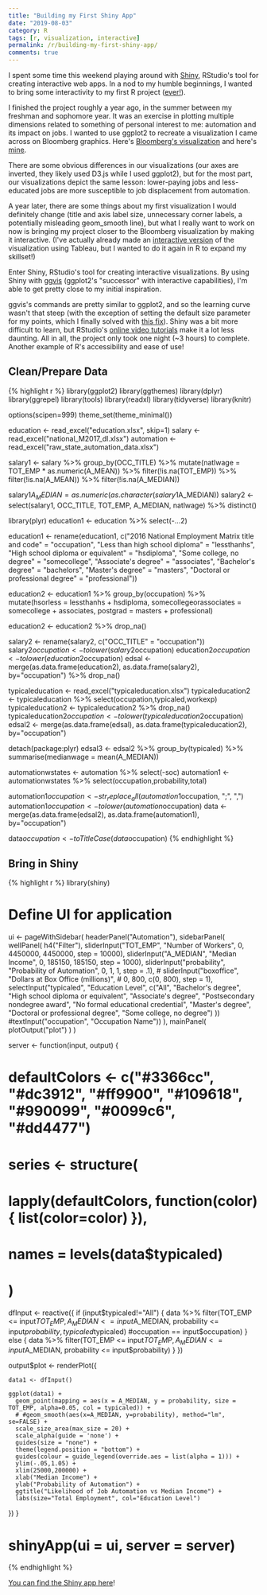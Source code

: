 ```yaml
---
title: "Building my First Shiny App"
date: "2019-08-03"
category: R
tags: [r, visualization, interactive]
permalink: /r/building-my-first-shiny-app/
comments: true
---
```




I spent some time this weekend playing around with [Shiny](https://shiny.rstudio.com), RStudio's tool for creating interactive web apps. In a nod to my humble beginnings, I wanted to bring some interactivity to my first R project ([ever!](https://connorrothschild.github.io/r/automation/)).

I finished the project roughly a year ago, in the summer between my freshman and sophomore year. It was an exercise in plotting multiple dimensions related to something of personal interest to me: automation and its impact on jobs. I wanted to use ggplot2 to recreate a visualization I came across on Bloomberg graphics. Here's [Bloomberg's visualization](https://www.bloomberg.com/graphics/2017-job-risk/) and here's [mine](https://connorrothschild.github.io/r/automation/).

There are some obvious differences in our visualizations (our axes are inverted, they likely used D3.js while I used ggplot2), but for the most part, our visualizations depict the same lesson: lower-paying jobs and less-educated jobs are more susceptible to job displacement from automation.

A year later, there are some things about my first visualization I would definitely change (title and axis label size, unnecessary corner labels, a potentially misleading geom_smooth line), but what I really want to work on now is bringing my project closer to the Bloomberg visualization by making it interactive. (I've actually already made an [interactive version](https://public.tableau.com/profile/connor.rothschild#!/vizhome/JobAutomationRiskintheUnitedStates/Final) of the visualization using Tableau, but I wanted to do it again in R to expand my skillset!)

Enter Shiny, RStudio's tool for creating interactive visualizations. By using Shiny with [ggvis](https://ggvis.rstudio.com) (ggplot2's "successor" with interactive capabilities), I'm able to get pretty close to my initial inspiration. 

ggvis's commands are pretty similar to ggplot2, and so the learning curve wasn't that steep (with the exception of setting the default size parameter for my points, which I finally solved with [this fix](https://stackoverflow.com/questions/43466172/chang-size-of-points-depending-on-one-column-with-ggvis)). Shiny was a bit more difficult to learn, but RStudio's [online video tutorials](https://shiny.rstudio.com/tutorial/) make it a lot less daunting. All in all, the project only took one night (~3 hours) to complete. Another example of R's accessibility and ease of use!

## Clean/Prepare Data


{% highlight r %}
library(ggplot2)
library(ggthemes)
library(dplyr)
library(ggrepel)
library(tools)
library(readxl)
library(tidyverse)
library(knitr)

options(scipen=999)
theme_set(theme_minimal())

education <- read_excel("education.xlsx", skip=1)
salary <- read_excel("national_M2017_dl.xlsx")
automation <- read_excel("raw_state_automation_data.xlsx")

salary1 <- salary %>% 
group_by(OCC_TITLE) %>% 
mutate(natlwage = TOT_EMP * as.numeric(A_MEAN)) %>%
filter(!is.na(TOT_EMP)) %>%
filter(!is.na(A_MEAN)) %>%
filter(!is.na(A_MEDIAN))

salary1$A_MEDIAN = as.numeric(as.character(salary1$A_MEDIAN))
salary2 <- select(salary1, OCC_TITLE, TOT_EMP, A_MEDIAN, natlwage) %>% 
distinct()

library(plyr)
education1 <- education %>% select(-...2)

education1 <- rename(education1, c("2016 National Employment Matrix title and code" = "occupation",
                                   "Less than high school diploma" = "lessthanhs", 
                                   "High school diploma or equivalent" = "hsdiploma",
                                   "Some college, no degree" = "somecollege",
                                   "Associate's degree" = "associates",
                                   "Bachelor's degree" = "bachelors",
                                   "Master's degree" = "masters",
                                   "Doctoral or professional degree" = "professional"))

education2 <- education1 %>% 
  group_by(occupation) %>%
  mutate(hsorless = lessthanhs + hsdiploma,
         somecollegeorassociates = somecollege + associates,
         postgrad = masters + professional)

education2 <- education2 %>% drop_na()

salary2 <- rename(salary2, c("OCC_TITLE" = "occupation"))
salary2$occupation <- tolower(salary2$occupation)
education2$occupation <- tolower(education2$occupation)
edsal <- merge(as.data.frame(education2), as.data.frame(salary2), by="occupation") %>% drop_na()

  typicaleducation <- read_excel("typicaleducation.xlsx")
  typicaleducation2 <- typicaleducation %>% select(occupation,typicaled,workexp)
  typicaleducation2 <- typicaleducation2 %>% drop_na()
  typicaleducation2$occupation <- tolower(typicaleducation2$occupation)
  edsal2 <- merge(as.data.frame(edsal), as.data.frame(typicaleducation2), by="occupation")

  detach(package:plyr)
  edsal3 <- edsal2 %>% 
  group_by(typicaled) %>% 
  summarise(medianwage = mean(A_MEDIAN))
  
  automationwstates <- automation %>% select(-soc)
  automation1 <- automationwstates %>% select(occupation,probability,total)

  automation1$occupation <- str_replace_all(automation1$occupation, ";", ",")
  automation1$occupation <- tolower(automation$occupation)
  data <- merge(as.data.frame(edsal2), as.data.frame(automation1), by="occupation")

  data$occupation <- toTitleCase(data$occupation)
{% endhighlight %}

## Bring in Shiny


{% highlight r %}
library(shiny)

# Define UI for application 
ui <- pageWithSidebar(
  headerPanel("Automation"),
  sidebarPanel(
    wellPanel(
      h4("Filter"),
      sliderInput("TOT_EMP", "Number of Workers",
                  0, 4450000, 4450000, step = 10000),
      sliderInput("A_MEDIAN", "Median Income", 
                  0, 185150, 185150, step = 1000),
      sliderInput("probability", "Probability of Automation",
                  0, 1, 1, step = .1),
      # sliderInput("boxoffice", "Dollars at Box Office (millions)",
      #             0, 800, c(0, 800), step = 1),
      selectInput("typicaled", "Education Level",
                  c("All", "Bachelor's degree", "High school diploma or equivalent", "Associate's degree", "Postsecondary nondegree award",
                    "No formal educational credential", "Master's degree", "Doctoral or professional degree", "Some college, no degree")
      ))
      #textInput("occupation", "Occupation Name"))
  ),
  mainPanel(
    plotOutput("plot")
  )
)

server <- function(input, output) {
  
  # defaultColors <- c("#3366cc", "#dc3912", "#ff9900", "#109618", "#990099", "#0099c6", "#dd4477")
  # series <- structure(
  #   lapply(defaultColors, function(color) { list(color=color) }),
  #   names = levels(data$typicaled)
  # )
  
  
  dfInput <- reactive({
    if (input$typicaled!="All") {
    data %>% filter(TOT_EMP <= input$TOT_EMP,
                    A_MEDIAN <= input$A_MEDIAN,
                    probability <= input$probability,
                    typicaled %in% input$typicaled)
    #occupation == input$occupation)
      } else { 
    data %>% filter(TOT_EMP <= input$TOT_EMP,
                    A_MEDIAN <= input$A_MEDIAN,
                    probability <= input$probability)
      }
    })

  
  output$plot <- renderPlot({
    
    data1 <- dfInput()
    
    ggplot(data1) +
      geom_point(mapping = aes(x = A_MEDIAN, y = probability, size = TOT_EMP, alpha=0.05, col = typicaled)) +
      # #geom_smooth(aes(x=A_MEDIAN, y=probability), method="lm", se=FALSE) +
      scale_size_area(max_size = 20) +
      scale_alpha(guide = 'none') +
      guides(size = "none") +
      theme(legend.position = "bottom") +
      guides(colour = guide_legend(override.aes = list(alpha = 1))) +
      ylim(-.05,1.05) +
      xlim(25000,200000) +
      xlab("Median Income") +
      ylab("Probability of Automation") +
      ggtitle("Likelihood of Job Automation vs Median Income") +
      labs(size="Total Employment", col="Education Level")
  })
}

# shinyApp(ui = ui, server = server)
{% endhighlight %}

[You can find the Shiny app here](https://connorrothschild.shinyapps.io/ggvis/)!
